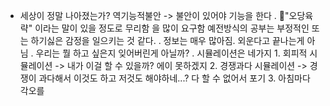 
* 세상이 정말 나아졌는가?
	역기능적불안 -> 불안이 있어야 기능을 한다
	.
	"오당육략" 이라는 말이 있을 정도로 무리함 을 많이 요구함
	예전방식의 공부는 부정적인 또는 하기싫은 감정을 일으키는 것 같다.
	.
	정보는 매우 많아짐. 외운다고 끝나는게 아님 
	.
	우리는 뭘 하고 싶은지 잊어버린게 아닐까? 
	.
	시뮬레이션은 네가지
		1. 회피적 시뮬레이션 -> 내가 이걸 할 수 있을까? 에이 못하겠지
		2. 경쟁과다 시뮬레이션 -> 경쟁이 과다해서 이것도 하고 저것도 해야하네...? 
			다 할 수 없어서 포기
		3. 아침마다 각오를 